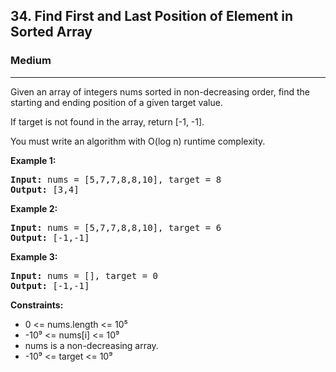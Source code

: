 <h2>34. Find First and Last Position of Element in Sorted Array</h2>
<h3>Medium</h3>
<hr>
<div>
<p>Given an array of integers nums sorted in non-decreasing order, find the starting and ending position of a given target value.

If target is not found in the array, return [-1, -1].

You must write an algorithm with O(log n) runtime complexity.</p>

<p><b>Example 1: </b></p>

<pre><strong>Input:</strong> nums = [5,7,7,8,8,10], target = 8
<strong>Output:</strong> [3,4]
</pre>

<p><b>Example 2: </b></p>

<pre><strong>Input:</strong> nums = [5,7,7,8,8,10], target = 6
<strong>Output:</strong> [-1,-1]
</pre>

<p><b>Example 3: </b></p>

<pre><strong>Input:</strong> nums = [], target = 0
<strong>Output:</strong> [-1,-1]
</pre>

<p><b>Constraints:</b></p>
<ul> 
   <li>0 <= nums.length <= 10⁵</li>
   <li>-10⁹ <= nums[i] <= 10⁹</li>
   <li>nums is a non-decreasing array.</li>
   <li>-10⁹ <= target <= 10⁹</li>
</ul>
</div>

